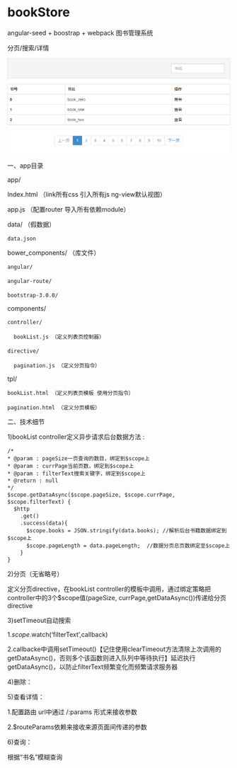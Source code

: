 # bookStore

angular-seed + boostrap + webpack 图书管理系统

分页/搜索/详情

![image](https://github.com/Dolly-Lan/bookStore/blob/master/preview.png)

一、app目录

app/

  Index.html （link所有css 引入所有js ng-view默认视图）
  
  app.js  （配置router 导入所有依赖module）
  
  data/  （假数据）
  
    data.json
    
  bower_components/ （库文件）
  
    angular/ 
    
    angular-route/
    
    bootstrap-3.0.0/
    
  components/
  
    controller/
    
      bookList.js （定义列表页控制器）
      
    directive/
    
      pagination.js （定义分页指令）
      
  tpl/
  
    bookList.html （定义列表页模板 使用分页指令）
    
    pagination.html （定义分页模板）

二、技术细节   

1)bookList  controller定义异步请求后台数据方法 :

    /*
    * @param : pageSize一页查询的数目，绑定到$scope上
    * @param : currPage当前页数，绑定到$scope上
    * @param : filterText搜索关键字，绑定到$scope上
    * @return : null
    */
    $scope.getDataAsync($scope.pageSize, $scope.currPage, $scope.filterText) {
      $http
        .get()
        .success(data){
          $scope.books = JSON.stringify(data.books); //解析后台书籍数据绑定到$scope上
          $scope.pageLength = data.pageLength;  //数据分页总页数绑定至$scope上
        }
    }

2)分页（无省略号）

定义分页directive，在bookList controller的模板中调用，通过绑定策略把controller中的3个$scope值(pageSize, currPage,getDataAsync())传递给分页directive

3)setTimeout自动搜索

  1.$scope.$watch(‘filterText’,callback)

  2.callbacke中调用setTimeout()【记住使用clearTimeout方法清除上次调用的getDataAsync()，否则多个该函数则进入队列中等待执行】延迟执行getDataAsync()，以防止filterText频繁变化而频繁请求服务器

4)删除：

   
  
5)查看详情：

  1.配置路由 url中通过 /:params 形式来接收参数

  2.$routeParams依赖来接收来源页面间传递的参数 	

6)查询：

  根据“书名”模糊查询